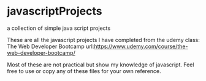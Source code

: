# javascriptProjects
a collection of simple java script projects

These are all the javascript projects I have completed from the udemy class:
The Web Developer Bootcamp
url:https://www.udemy.com/course/the-web-developer-bootcamp/

Most of these are not practical but show my knowledge of javascript.
Feel free to use or copy any of these files for your own reference.
